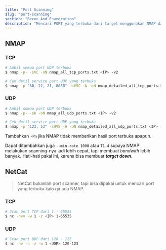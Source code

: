 ```yaml
---
title: "Port Scanning"
slug: "port-scanning"
section: "Recon And Enumeration"
description: "Mencari PORT yang terbuka dari target menggunakan NMAP dan NetCat."
---
```


## NMAP
### TCP
```bash
# Ambil semua port UDP terbuka
$ nmap -p- -sVC -oN nmap_all_tcp_ports.txt <IP> -v2

# Cek detil service port UDP yang terbuka
$ nmap -p "80, 22, 21, 8080" -sVSC -A -oN nmap_detailed_all_tcp_ports.txt <IP> -v2
```

### UDP
```bash
# Ambil semua port UDP terbuka
$ nmap -p- -sU -oN nmap_all_udp_ports.txt <IP> -v2

# Cek detil service port UDP yang terbuka
$ nmap -p "123, 53" -sUVS -A -oN nmap_detailed_all_udp_ports.txt <IP> -v2
```
Tambahkan `-Pn` jika NMAP tidak memberikan hasil port terbuka apapun.

Dapat ditambahkan juga `--min-rate 1000` atau `T1-4` supaya NMAP melakukan scanning-nya jadi lebih cepat, tapi membuat _bandwith_ lebih banyak. Hati-hati pakai ini, karena bisa membuat **_target down_**.

## NetCat
> NetCat bukanlah port scanner, tapi bisa dipakai untuk mencari port yang terbuka kalo ga ada NMAP.
### TCP
```bash
# Scan port TCP dari 1 - 65535
$ nc -nvv -w 1 -z <IP> 1-65535
```
### UDP
```bash
# Scan port UDP dari 120 - 123
$ nc -nv -u -z -w 1 <UDP> 120-123
```
